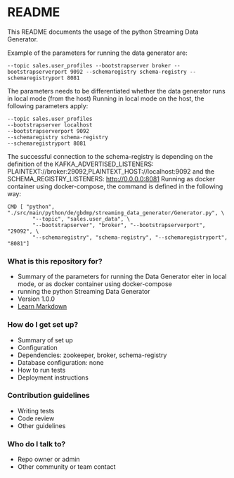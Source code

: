 # README #

This README documents the usage of the python Streaming Data Generator.

Example of the parameters for running the data generator are: 
```
--topic sales.user_profiles --bootstrapserver broker --bootstrapserverport 9092 --schemaregistry schema-registry --schemaregistryport 8081
```

The parameters needs to be differentiated whether the data generator runs in local mode (from the host)
Running in local mode on the host, the following parameters apply: 

```
--topic sales.user_profiles
--bootstrapserver localhost
--bootstrapserverport 9092
--schemaregistry schema-registry
--schemaregistryport 8081
```

The successful connection to the schema-registry is depending on the definition of the KAFKA_ADVERTISED_LISTENERS: PLAINTEXT://broker:29092,PLAINTEXT_HOST://localhost:9092 and the 
SCHEMA_REGISTRY_LISTENERS: http://0.0.0.0:8081
Running as docker container using docker-compose, the command is defined in the following way:

```
CMD [ "python", "./src/main/python/de/gbdmp/streaming_data_generator/Generator.py", \
        "--topic", "sales.user_data", \
        "--bootstrapserver", "broker", "--bootstrapserverport", "29092", \
        "--schemaregistry", "schema-registry", "--schemaregistryport", "8081"]
```

### What is this repository for? ###

* Summary of the parameters for running the Data Generator eiter in local mode, or as docker container using docker-compose
* running the python Streaming Data Generator
* Version 1.0.0
* [Learn Markdown](https://bitbucket.org/tutorials/markdowndemo)

### How do I get set up? ###

* Summary of set up
* Configuration
* Dependencies: zookeeper, broker, schema-registry
* Database configuration: none
* How to run tests
* Deployment instructions

### Contribution guidelines ###

* Writing tests
* Code review
* Other guidelines

### Who do I talk to? ###

* Repo owner or admin
* Other community or team contact